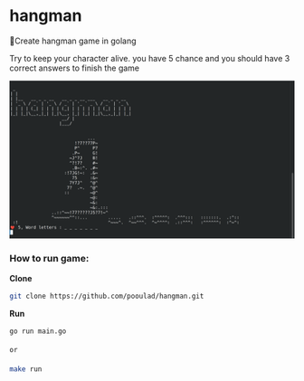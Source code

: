 # hangman
🚨Create hangman game in golang

Try to keep your character alive. you have 5 chance and you should have 3 correct answers to finish the game<br>

![game_demo](https://github.com/pooulad/hangman/blob/main/images/game.png)

### How to run game:
**Clone**
```bash
git clone https://github.com/pooulad/hangman.git
```
**Run**
```bash
go run main.go

or

make run
```
